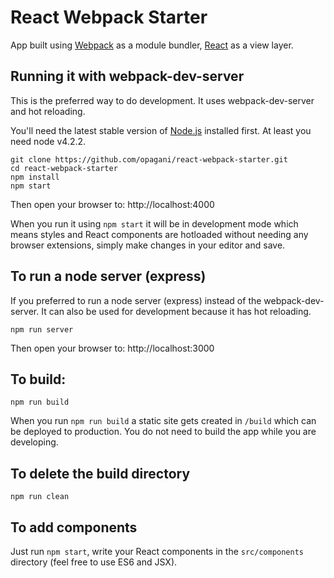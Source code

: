 # React Webpack Starter

App built using [Webpack](https://webpack.github.io/) as a module bundler, [React](http://facebook.github.io/react/) as a view layer.

## Running it with webpack-dev-server

This is the preferred way to do development.  It uses webpack-dev-server and hot reloading.

You'll need the latest stable version of [Node.js](http://nodejs.org/) installed first.  At least you need node v4.2.2.

```
git clone https://github.com/opagani/react-webpack-starter.git
cd react-webpack-starter
npm install
npm start
```

Then open your browser to: http://localhost:4000

When you run it using `npm start` it will be in development mode which means styles and React components are hotloaded without needing any browser extensions, simply make changes in your editor and save.

## To run a node server (express)

If you preferred to run a node server (express) instead of the webpack-dev-server.  It can also be used for development because it has hot reloading.

```
npm run server
```

Then open your browser to: http://localhost:3000

## To build:

```
npm run build
```

When you run `npm run build` a static site gets created in `/build` which can be deployed to production. You do not need to build the app while you are developing.

## To delete the build directory

```
npm run clean
```

## To add components

Just run `npm start`, write your React components in the `src/components` directory (feel free to use ES6 and JSX).